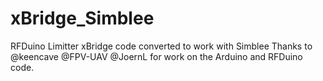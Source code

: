 # xBridge_Simblee
RFDuino Limitter xBridge code converted to work with Simblee
Thanks to @keencave @FPV-UAV @JoernL for work on the Arduino and RFDuino code.
